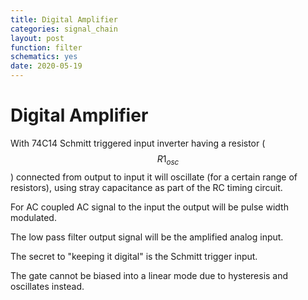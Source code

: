 ```yaml
---
title: Digital Amplifier
categories: signal_chain
layout: post
function: filter
schematics: yes
date: 2020-05-19    
---
```


# Digital Amplifier

With 74C14 Schmitt triggered input inverter having a resistor ($$R1_{osc}$$) connected from output to 
input it will oscillate (for a certain range of resistors), using stray capacitance as part of the 
RC timing circuit. 

For AC coupled AC signal to the input the output will be pulse width modulated.

The low pass filter output signal will be the amplified analog input. 

The secret to "keeping it digital" is the Schmitt trigger input. 

The gate cannot be biased into a linear mode due to hysteresis and oscillates instead.